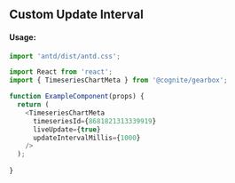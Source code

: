 ## Custom Update Interval

<!-- STORY -->

#### Usage:

```typescript jsx
import 'antd/dist/antd.css';

import React from 'react';
import { TimeseriesChartMeta } from '@cognite/gearbox';

function ExampleComponent(props) {
  return (
    <TimeseriesChartMeta
      timeseriesId={8681821313339919}
      liveUpdate={true}
      updateIntervalMillis={1000}
    />
  );
  
}
```
